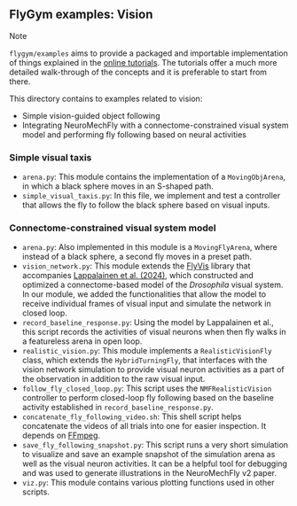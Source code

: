 ## FlyGym examples: Vision

> [!NOTE]
> `flygym/examples` aims to provide a packaged and importable implementation of things explained in the [online tutorials](https://neuromechfly.org/tutorials/index.html). The tutorials offer a much more detailed walk-through of the concepts and it is preferable to start from there.

This directory contains to examples related to vision:
- Simple vision-guided object following
- Integrating NeuroMechFly with a connectome-constrained visual system model and performing fly following based on neural activities

### Simple visual taxis
- `arena.py`: This module contains the implementation of a `MovingObjArena`, in which a black sphere moves in an S-shaped path.
- `simple_visual_taxis.py`: In this file, we implement and test a controller that allows the fly to follow the black sphere based on visual inputs.

### Connectome-constrained visual system model
- `arena.py`: Also implemented in this module is a `MovingFlyArena`, where instead of a black sphere, a second fly moves in a preset path.
- `vision_network.py`: This module extends the [FlyVis](https://github.com/TuragaLab/flyvis) library that accompanies [Lappalainen et al. (2024)](https://doi.org/10.1038/s41586-024-07939-3), which constructed and optimized a connectome-based model of the _Drosophila_ visual system. In our module, we added the functionalities that allow the model to receive individual frames of visual input and simulate the network in closed loop.
- `record_baseline_response.py`: Using the model by Lappalainen et al., this script records the activities of visual neurons when then fly walks in a featureless arena in open loop.
- `realistic_vision.py`: This module implements a `RealisticVisionFly` class, which extends the `HybridTurningFly`, that interfaces with the vision network simulation to provide visual neuron activities as a part of the observation in addition to the raw visual input.
- `follow_fly_closed_loop.py`: This script uses the `NMFRealisticVision` controller to perform closed-loop fly following based on the baseline activity established in `record_baseline_response.py`.
- `concatenate_fly_following_video.sh`: This shell script helps concatenate the videos of all trials into one for easier inspection. It depends on [FFmpeg](https://ffmpeg.org/).
- `save_fly_following_snapshot.py`: This script runs a very short simulation to visualize and save an example snapshot of the simulation arena as well as the visual neuron activities. It can be a helpful tool for debugging and was used to generate illustrations in the NeuroMechFly v2 paper.
- `viz.py`: This module contains various plotting functions used in other scripts.